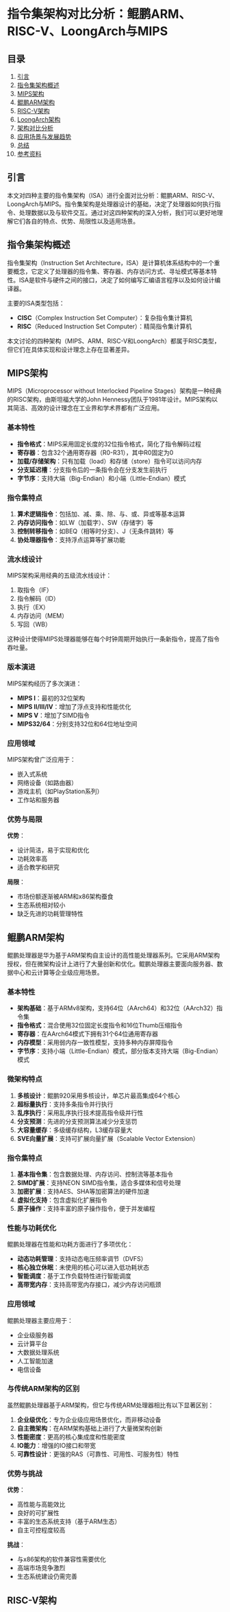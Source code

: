 # 指令集架构对比分析：鲲鹏ARM、RISC-V、LoongArch与MIPS

## 目录
1. [引言](#引言)
2. [指令集架构概述](#指令集架构概述)
3. [MIPS架构](#mips架构)
4. [鲲鹏ARM架构](#鲲鹏arm架构)
5. [RISC-V架构](#risc-v架构)
6. [LoongArch架构](#loongarch架构)
7. [架构对比分析](#架构对比分析)
8. [应用场景与发展趋势](#应用场景与发展趋势)
9. [总结](#总结)
10. [参考资料](#参考资料)

## 引言

本文对四种主要的指令集架构（ISA）进行全面对比分析：鲲鹏ARM、RISC-V、LoongArch与MIPS。指令集架构是处理器设计的基础，决定了处理器如何执行指令、处理数据以及与软件交互。通过对这四种架构的深入分析，我们可以更好地理解它们各自的特点、优势、局限性以及适用场景。

## 指令集架构概述

指令集架构（Instruction Set Architecture，ISA）是计算机体系结构中的一个重要概念，它定义了处理器的指令集、寄存器、内存访问方式、寻址模式等基本特性。ISA是软件与硬件之间的接口，决定了如何编写汇编语言程序以及如何设计编译器。

主要的ISA类型包括：
- **CISC**（Complex Instruction Set Computer）：复杂指令集计算机
- **RISC**（Reduced Instruction Set Computer）：精简指令集计算机

本文讨论的四种架构（MIPS、ARM、RISC-V和LoongArch）都属于RISC类型，但它们在具体实现和设计理念上存在显著差异。

## MIPS架构

MIPS（Microprocessor without Interlocked Pipeline Stages）架构是一种经典的RISC架构，由斯坦福大学的John Hennessy团队于1981年设计。MIPS架构以其简洁、高效的设计理念在工业界和学术界都有广泛应用。

### 基本特性

- **指令格式**：MIPS采用固定长度的32位指令格式，简化了指令解码过程
- **寄存器**：包含32个通用寄存器（R0-R31），其中R0固定为0
- **加载/存储架构**：只有加载（load）和存储（store）指令可以访问内存
- **分支延迟槽**：分支指令后的一条指令会在分支发生前执行
- **字节序**：支持大端（Big-Endian）和小端（Little-Endian）模式

### 指令集特点

1. **算术逻辑指令**：包括加、减、乘、除、与、或、异或等基本运算
2. **内存访问指令**：如LW（加载字）、SW（存储字）等
3. **控制转移指令**：如BEQ（相等时分支）、J（无条件跳转）等
4. **协处理器指令**：支持浮点运算等扩展功能

### 流水线设计

MIPS架构采用经典的五级流水线设计：
1. 取指令（IF）
2. 指令解码（ID）
3. 执行（EX）
4. 内存访问（MEM）
5. 写回（WB）

这种设计使得MIPS处理器能够在每个时钟周期开始执行一条新指令，提高了指令吞吐量。

### 版本演进

MIPS架构经历了多次演进：
- **MIPS I**：最初的32位架构
- **MIPS II/III/IV**：增加了浮点支持和性能优化
- **MIPS V**：增加了SIMD指令
- **MIPS32/64**：分别支持32位和64位地址空间

### 应用领域

MIPS架构曾广泛应用于：
- 嵌入式系统
- 网络设备（如路由器）
- 游戏主机（如PlayStation系列）
- 工作站和服务器

### 优势与局限

**优势**：
- 设计简洁，易于实现和优化
- 功耗效率高
- 适合教学和研究

**局限**：
- 市场份额逐渐被ARM和x86架构蚕食
- 生态系统相对较小
- 缺乏先进的功耗管理特性

## 鲲鹏ARM架构

鲲鹏处理器是华为基于ARM架构自主设计的高性能处理器系列。它采用ARM架构授权，但在微架构设计上进行了大量创新和优化。鲲鹏处理器主要面向服务器、数据中心和云计算等企业级应用场景。

### 基本特性

- **架构基础**：基于ARMv8架构，支持64位（AArch64）和32位（AArch32）指令集
- **指令格式**：混合使用32位固定长度指令和16位Thumb压缩指令
- **寄存器**：在AArch64模式下拥有31个64位通用寄存器
- **内存模型**：采用弱内存一致性模型，支持多种内存屏障指令
- **字节序**：支持小端（Little-Endian）模式，部分版本支持大端（Big-Endian）模式

### 微架构特点

1. **多核设计**：鲲鹏920采用多核设计，单芯片最高集成64个核心
2. **超标量执行**：支持多条指令并行执行
3. **乱序执行**：采用乱序执行技术提高指令级并行性
4. **分支预测**：先进的分支预测算法减少分支惩罚
5. **大容量缓存**：多级缓存结构，L3缓存容量大
6. **SVE向量扩展**：支持可扩展向量扩展（Scalable Vector Extension）

### 指令集特点

1. **基本指令集**：包含数据处理、内存访问、控制流等基本指令
2. **SIMD扩展**：支持NEON SIMD指令集，适合多媒体和信号处理
3. **加密扩展**：支持AES、SHA等加密算法的硬件加速
4. **虚拟化支持**：包含虚拟化扩展指令
5. **原子操作**：支持丰富的原子操作指令，便于并发编程

### 性能与功耗优化

鲲鹏处理器在性能和功耗方面进行了多项优化：

- **动态功耗管理**：支持动态电压频率调节（DVFS）
- **核心独立休眠**：未使用的核心可以进入低功耗状态
- **智能调度**：基于工作负载特性进行智能调度
- **高带宽内存**：支持高带宽内存接口，减少内存访问瓶颈

### 应用领域

鲲鹏处理器主要应用于：

- 企业级服务器
- 云计算平台
- 大数据处理系统
- 人工智能加速
- 电信设备

### 与传统ARM架构的区别

虽然鲲鹏处理器基于ARM架构，但它与传统ARM处理器相比有以下显著区别：

1. **企业级优化**：专为企业级应用场景优化，而非移动设备
2. **自主微架构**：在ARM架构基础上进行了大量微架构创新
3. **性能密度**：更高的核心集成度和性能密度
4. **IO能力**：增强的IO接口和带宽
5. **可靠性设计**：更强的RAS（可靠性、可用性、可服务性）特性

### 优势与挑战

**优势**：

- 高性能与高能效比
- 良好的可扩展性
- 丰富的生态系统支持（基于ARM生态）
- 自主可控程度较高

**挑战**：

- 与x86架构的软件兼容性需要优化
- 高端市场竞争激烈
- 生态系统建设仍需完善

## RISC-V架构